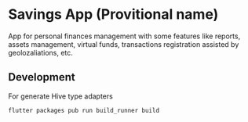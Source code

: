 # Savings App (Provitional name)

App for personal finances management with some features like reports, assets management, virtual funds, transactions registration assisted by geolozaliations, etc.

## Development

For generate Hive type adapters

```
flutter packages pub run build_runner build
```

